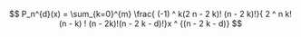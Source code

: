 
$$
P_n^{d}(x) = \sum_{k=0}^{m} \frac{ (-1) ^ k(2 n - 2  k)! (n - 2  k)!}{ 2 ^ n k!  (n - k) ! (n - 2k)!(n - 2  k - d)!}x ^ {(n - 2  k - d)}
$$

